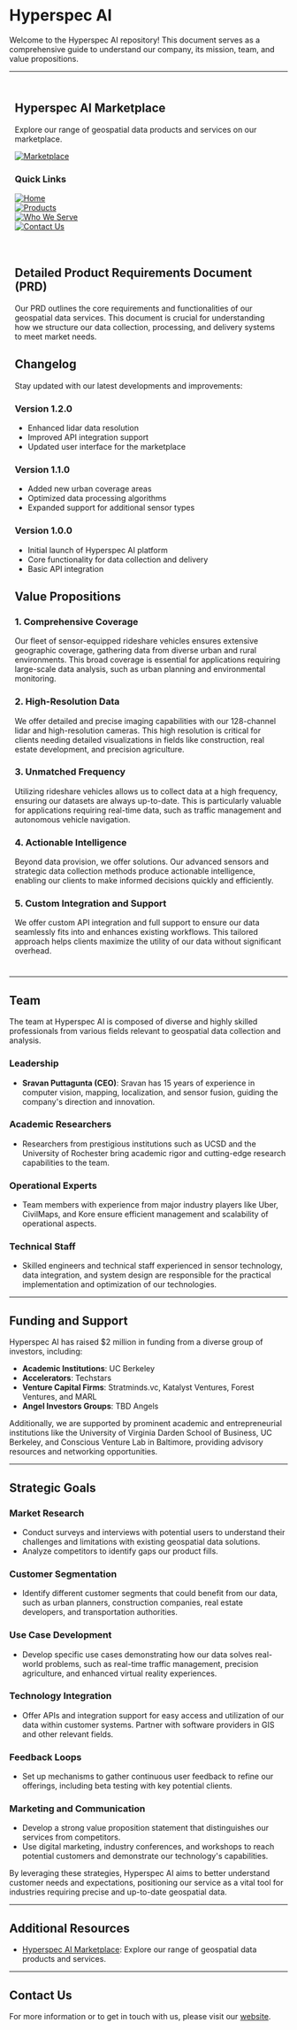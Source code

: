 # Hyperspec AI

Welcome to the Hyperspec AI repository! This document serves as a comprehensive guide to understand our company, its mission, team, and value propositions.

---

<div style="display: flex; flex-wrap: wrap;">

<div style="flex: 1; min-width: 300px; padding: 10px;">

## Hyperspec AI Marketplace

Explore our range of geospatial data products and services on our marketplace.

[![Marketplace](https://img.shields.io/badge/Marketplace-Explore-brightgreen)](https://hyperspec.ai)

### Quick Links

[![Home](https://img.shields.io/badge/Home-Visit-blue)](https://hyperspec.ai)  
[![Products](https://img.shields.io/badge/Products-Explore-blue)](https://hyperspec.ai/products)  
[![Who We Serve](https://img.shields.io/badge/Who%20We%20Serve-Learn%20More-blue)](https://hyperspec.ai/customers)  
[![Contact Us](https://img.shields.io/badge/Contact%20Us-Get%20in%20Touch-blue)](https://hyperspec.ai/contact)

</div>

<div style="flex: 2; min-width: 300px; padding: 10px;">

## Detailed Product Requirements Document (PRD)

Our PRD outlines the core requirements and functionalities of our geospatial data services. This document is crucial for understanding how we structure our data collection, processing, and delivery systems to meet market needs.

## Changelog

Stay updated with our latest developments and improvements:

### Version 1.2.0
- Enhanced lidar data resolution
- Improved API integration support
- Updated user interface for the marketplace

### Version 1.1.0
- Added new urban coverage areas
- Optimized data processing algorithms
- Expanded support for additional sensor types

### Version 1.0.0
- Initial launch of Hyperspec AI platform
- Core functionality for data collection and delivery
- Basic API integration

## Value Propositions

### 1. Comprehensive Coverage
Our fleet of sensor-equipped rideshare vehicles ensures extensive geographic coverage, gathering data from diverse urban and rural environments. This broad coverage is essential for applications requiring large-scale data analysis, such as urban planning and environmental monitoring.

### 2. High-Resolution Data
We offer detailed and precise imaging capabilities with our 128-channel lidar and high-resolution cameras. This high resolution is critical for clients needing detailed visualizations in fields like construction, real estate development, and precision agriculture.

### 3. Unmatched Frequency
Utilizing rideshare vehicles allows us to collect data at a high frequency, ensuring our datasets are always up-to-date. This is particularly valuable for applications requiring real-time data, such as traffic management and autonomous vehicle navigation.

### 4. Actionable Intelligence
Beyond data provision, we offer solutions. Our advanced sensors and strategic data collection methods produce actionable intelligence, enabling our clients to make informed decisions quickly and efficiently.

### 5. Custom Integration and Support
We offer custom API integration and full support to ensure our data seamlessly fits into and enhances existing workflows. This tailored approach helps clients maximize the utility of our data without significant overhead.

</div>

</div>

---

## Team

The team at Hyperspec AI is composed of diverse and highly skilled professionals from various fields relevant to geospatial data collection and analysis.

### Leadership
- **Sravan Puttagunta (CEO)**: Sravan has 15 years of experience in computer vision, mapping, localization, and sensor fusion, guiding the company's direction and innovation.

### Academic Researchers
- Researchers from prestigious institutions such as UCSD and the University of Rochester bring academic rigor and cutting-edge research capabilities to the team.

### Operational Experts
- Team members with experience from major industry players like Uber, CivilMaps, and Kore ensure efficient management and scalability of operational aspects.

### Technical Staff
- Skilled engineers and technical staff experienced in sensor technology, data integration, and system design are responsible for the practical implementation and optimization of our technologies.

---

## Funding and Support

Hyperspec AI has raised $2 million in funding from a diverse group of investors, including:

- **Academic Institutions**: UC Berkeley
- **Accelerators**: Techstars
- **Venture Capital Firms**: Stratminds.vc, Katalyst Ventures, Forest Ventures, and MARL
- **Angel Investors Groups**: TBD Angels

Additionally, we are supported by prominent academic and entrepreneurial institutions like the University of Virginia Darden School of Business, UC Berkeley, and Conscious Venture Lab in Baltimore, providing advisory resources and networking opportunities.

---

## Strategic Goals

### Market Research
- Conduct surveys and interviews with potential users to understand their challenges and limitations with existing geospatial data solutions.
- Analyze competitors to identify gaps our product fills.

### Customer Segmentation
- Identify different customer segments that could benefit from our data, such as urban planners, construction companies, real estate developers, and transportation authorities.

### Use Case Development
- Develop specific use cases demonstrating how our data solves real-world problems, such as real-time traffic management, precision agriculture, and enhanced virtual reality experiences.

### Technology Integration
- Offer APIs and integration support for easy access and utilization of our data within customer systems. Partner with software providers in GIS and other relevant fields.

### Feedback Loops
- Set up mechanisms to gather continuous user feedback to refine our offerings, including beta testing with key potential clients.

### Marketing and Communication
- Develop a strong value proposition statement that distinguishes our services from competitors.
- Use digital marketing, industry conferences, and workshops to reach potential customers and demonstrate our technology's capabilities.

By leveraging these strategies, Hyperspec AI aims to better understand customer needs and expectations, positioning our service as a vital tool for industries requiring precise and up-to-date geospatial data.

---

## Additional Resources

- [Hyperspec AI Marketplace](https://marketplace.hyperspec.ai): Explore our range of geospatial data products and services.

---

## Contact Us

For more information or to get in touch with us, please visit our [website](https://hyperspec.ai).
